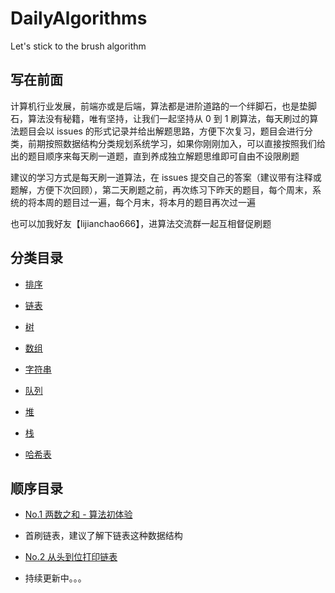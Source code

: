 # DailyAlgorithms

Let's stick to the brush algorithm

## 写在前面

计算机行业发展，前端亦或是后端，算法都是进阶道路的一个绊脚石，也是垫脚石，算法没有秘籍，唯有坚持，让我们一起坚持从 0 到 1 刷算法，每天刷过的算法题目会以 issues 的形式记录并给出解题思路，方便下次复习，题目会进行分类，前期按照数据结构分类规划系统学习，如果你刚刚加入，可以直接按照我们给出的题目顺序来每天刷一道题，直到养成独立解题思维即可自由不设限刷题

建议的学习方式是每天刷一道算法，在 issues 提交自己的答案（建议带有注释或题解，方便下次回顾），第二天刷题之前，再次练习下昨天的题目，每个周末，系统的将本周的题目过一遍，每个月末，将本月的题目再次过一遍

也可以加我好友【lijianchao666】，进算法交流群一起互相督促刷题

## 分类目录

- [排序](https://github.com/isboyjc/DailyAlgorithms/issues?q=is%3Aopen+is%3Aissue+label%3A%E6%8E%92%E5%BA%8F)

- [链表](https://github.com/isboyjc/DailyAlgorithms/issues?q=is%3Aopen+is%3Aissue+label%3A%E9%93%BE%E8%A1%A8)

- [树](https://github.com/isboyjc/DailyAlgorithms/issues?q=is%3Aopen+is%3Aissue+label%3A%E6%A0%91)

- [数组](https://github.com/isboyjc/DailyAlgorithms/issues?q=is%3Aopen+is%3Aissue+label%3A%E6%95%B0%E7%BB%84)

- [字符串](https://github.com/isboyjc/DailyAlgorithms/issues?q=is%3Aopen+is%3Aissue+label%3A%E5%AD%97%E7%AC%A6%E4%B8%B2)

- [队列](https://github.com/isboyjc/DailyAlgorithms/issues?q=is%3Aopen+is%3Aissue+label%3A%E9%98%9F%E5%88%97)

- [堆](https://github.com/isboyjc/DailyAlgorithms/issues?q=is%3Aopen+is%3Aissue+label%3A%E5%A0%86)

- [栈](https://github.com/isboyjc/DailyAlgorithms/issues?q=is%3Aopen+is%3Aissue+label%3A%E6%A0%88)

- [哈希表](https://github.com/isboyjc/DailyAlgorithms/issues?q=is%3Aopen+is%3Aissue+label%3A%E5%93%88%E5%B8%8C%E8%A1%A8)

## 顺序目录

- [No.1 两数之和 - 算法初体验](https://github.com/isboyjc/DailyAlgorithms/issues/1)

- 首刷链表，建议了解下链表这种数据结构

- [No.2 从头到位打印链表](https://github.com/isboyjc/DailyAlgorithms/issues/2)

- 持续更新中。。。
